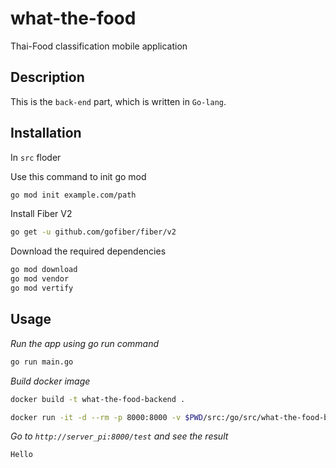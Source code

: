 # what-the-food

Thai-Food classification mobile application

## Description

This is the `back-end` part, which is written in `Go-lang`.

## Installation

In `src` floder

Use this command to init go mod

```bash
go mod init example.com/path
```

Install Fiber V2

```bash
go get -u github.com/gofiber/fiber/v2
```

Download the required dependencies

```bash
go mod download
go mod vendor
go mod vertify
```

## Usage

_Run the app using go run command_

```bash
go run main.go
```

_Build docker image_

```bash
docker build -t what-the-food-backend .
```

```bash
docker run -it -d --rm -p 8000:8000 -v $PWD/src:/go/src/what-the-food-backend what-the-food-backend
```

_Go to `http://server_pi:8000/test` and see the result_

```bash
Hello
```
